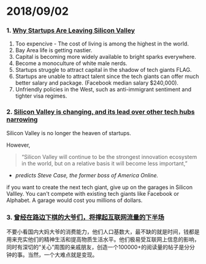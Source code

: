 # 2018/09/02

### 1. [Why Startups Are Leaving Silicon Valley](https://medium.com/@the_economist/why-startups-are-leaving-silicon-valley-64e2bc8ed1a8)

1. Too expencive - The cost of living is among the highest in the world.
2. Bay Area life is getting nastier.
3. Capital is becoming more widely available to bright sparks everywhere.
4. Become a monoculture of white male nerds.
5. Startups struggle to attract capital in the shadow of tech giants FLAG.
6. Startups are unable to attract talent since the tech giants can offer much better salary and package. (Facebook median salary $240,000).
7. Unfriendly policies in the West, such as anti-immigrant sentiment and tighter visa regimes.


### 2. [Silicon Valley is changing, and its lead over other tech hubs narrowing](https://www.economist.com/briefing/2018/09/01/silicon-valley-is-changing-and-its-lead-over-other-tech-hubs-narrowing)

Silicon Valley is no longer the heaven of startups.

However,

> “Silicon Valley will continue to be the strongest innovation ecosystem in the world, but on a relative basis it will become less important,”
- _predicts Steve Case, the former boss of America Online._

if you want to create the next tech giant, give up on the garages in Silicon Vallley. You can't compete with existing tech giants like Facebook or Alphabet. A garage would cost you millions of dollars.


### 3. [曾经在路边下棋的大爷们，将撑起互联网流量的下半场](https://mp.weixin.qq.com/s/teWqx5vINwKcAIkvcY94pg)

不要小看国内大妈大爷的消费能力，他们人口基数大，最不缺的就是时间，钱都是用来充实他们的精神生活和提高物质生活水平。他们极易受互联网上信息的影响，同时有深切的“关心”周围的亲戚朋友，创造一个100000+的阅读量的帖子是分分钟的事。当然，一个大难点就是变现。
